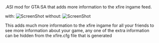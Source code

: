 .ASI mod for GTA:SA that adds more information to the xfire ingame feed.

with: ![ScreenShot](https://u-army.com/tiger/random/xfire_with.png)
without: ![ScreenShot](https://u-army.com/tiger/random/xfire_without.jpg)

This adds much more information to the xfire ingame for all your friends to see more information about your game, any one of the extra information can be hidden from the xfire.cfg file that is generated